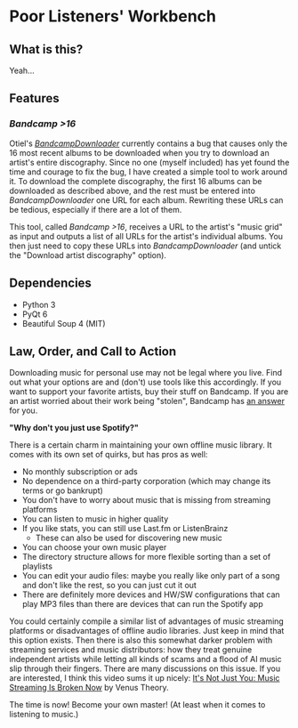 # Poor Listeners' Workbench

## What is this?

Yeah...

## Features

### _Bandcamp >16_

Otiel's [_BandcampDownloader_](https://github.com/Otiel/BandcampDownloader/) currently contains a bug that causes only the 16 most recent albums to be downloaded when you try to download an artist's entire discography. Since no one (myself included) has yet found the time and courage to fix the bug, I have created a simple tool to work around it. To download the complete discography, the first 16 albums can be downloaded as described above, and the rest must be entered into _BandcampDownloader_ one URL for each album. Rewriting these URLs can be tedious, especially if there are a lot of them.

This tool, called _Bandcamp >16_, receives a URL to the artist's "music grid" as input and outputs a list of all URLs for the artist's individual albums. You then just need to copy these URLs into _BandcampDownloader_ (and untick the "Download artist discography" option).

## Dependencies

* Python 3
* PyQt 6
* Beautiful Soup 4 (MIT)

## Law, Order, and Call to Action

Downloading music for personal use may not be legal where you live. Find out what your options are and (don't) use tools like this accordingly. If you want to support your favorite artists, buy their stuff on Bandcamp. If you are an artist worried about their work being "stolen", Bandcamp has [an answer](https://get.bandcamp.help/hc/en-us/articles/23020694039575-I-heard-you-can-steal-music-on-Bandcamp-What-are-you-doing-about-this) for you.

<b>"Why don't you just use Spotify?"</b>

There is a certain charm in maintaining your own offline music library. It comes with its own set of quirks, but has pros as well:

* No monthly subscription or ads
* No dependence on a third-party corporation (which may change its terms or go bankrupt)
* You don't have to worry about music that is missing from streaming platforms
* You can listen to music in higher quality
* If you like stats, you can still use Last.fm or ListenBrainz
  * These can also be used for discovering new music
* You can choose your own music player
* The directory structure allows for more flexible sorting than a set of playlists
* You can edit your audio files: maybe you really like only part of a song and don't like the rest, so you can just cut it out
* There are definitely more devices and HW/SW configurations that can play MP3 files than there are devices that can run the Spotify app

You could certainly compile a similar list of advantages of music streaming platforms or disadvantages of offline audio libraries. Just keep in mind that this option exists. Then there is also this somewhat darker problem with streaming services and music distributors: how they treat genuine independent artists while letting all kinds of scams and a flood of AI music slip through their fingers. There are many discussions on this issue. If you are interested, I think this video sums it up nicely: [It's Not Just You: Music Streaming Is Broken Now](https://youtu.be/plleJ0Zv0Ww) by Venus Theory.

The time is now! Become your own master! (At least when it comes to listening to music.)
